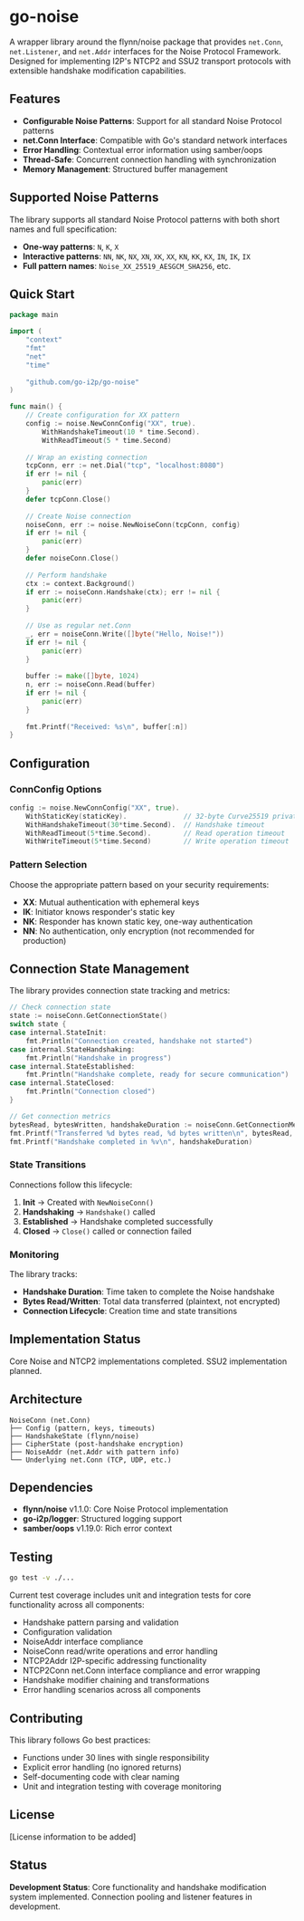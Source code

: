 # go-noise

A wrapper library around the flynn/noise package that provides `net.Conn`, `net.Listener`, and `net.Addr` interfaces for the Noise Protocol Framework. Designed for implementing I2P's NTCP2 and SSU2 transport protocols with extensible handshake modification capabilities.

## Features

- **Configurable Noise Patterns**: Support for all standard Noise Protocol patterns  
- **net.Conn Interface**: Compatible with Go's standard network interfaces  
- **Error Handling**: Contextual error information using samber/oops  
- **Thread-Safe**: Concurrent connection handling with synchronization  
- **Memory Management**: Structured buffer management  

## Supported Noise Patterns

The library supports all standard Noise Protocol patterns with both short names and full specification:

- **One-way patterns**: `N`, `K`, `X`
- **Interactive patterns**: `NN`, `NK`, `NX`, `XN`, `XK`, `XX`, `KN`, `KK`, `KX`, `IN`, `IK`, `IX`
- **Full pattern names**: `Noise_XX_25519_AESGCM_SHA256`, etc.

## Quick Start

```go
package main

import (
    "context"
    "fmt"
    "net"
    "time"
    
    "github.com/go-i2p/go-noise"
)

func main() {
    // Create configuration for XX pattern
    config := noise.NewConnConfig("XX", true).
        WithHandshakeTimeout(10 * time.Second).
        WithReadTimeout(5 * time.Second)
    
    // Wrap an existing connection
    tcpConn, err := net.Dial("tcp", "localhost:8080")
    if err != nil {
        panic(err)
    }
    defer tcpConn.Close()
    
    // Create Noise connection
    noiseConn, err := noise.NewNoiseConn(tcpConn, config)
    if err != nil {
        panic(err)
    }
    defer noiseConn.Close()
    
    // Perform handshake
    ctx := context.Background()
    if err := noiseConn.Handshake(ctx); err != nil {
        panic(err)
    }
    
    // Use as regular net.Conn
    _, err = noiseConn.Write([]byte("Hello, Noise!"))
    if err != nil {
        panic(err)
    }
    
    buffer := make([]byte, 1024)
    n, err := noiseConn.Read(buffer)
    if err != nil {
        panic(err)
    }
    
    fmt.Printf("Received: %s\n", buffer[:n])
}
```

## Configuration

### ConnConfig Options

```go
config := noise.NewConnConfig("XX", true).
    WithStaticKey(staticKey).              // 32-byte Curve25519 private key
    WithHandshakeTimeout(30*time.Second).  // Handshake timeout
    WithReadTimeout(5*time.Second).        // Read operation timeout
    WithWriteTimeout(5*time.Second)        // Write operation timeout
```

### Pattern Selection

Choose the appropriate pattern based on your security requirements:

- **XX**: Mutual authentication with ephemeral keys
- **IK**: Initiator knows responder's static key
- **NK**: Responder has known static key, one-way authentication
- **NN**: No authentication, only encryption (not recommended for production)

## Connection State Management

The library provides connection state tracking and metrics:

```go
// Check connection state
state := noiseConn.GetConnectionState()
switch state {
case internal.StateInit:
    fmt.Println("Connection created, handshake not started")
case internal.StateHandshaking:
    fmt.Println("Handshake in progress")
case internal.StateEstablished:
    fmt.Println("Handshake complete, ready for secure communication")
case internal.StateClosed:
    fmt.Println("Connection closed")
}

// Get connection metrics
bytesRead, bytesWritten, handshakeDuration := noiseConn.GetConnectionMetrics()
fmt.Printf("Transferred %d bytes read, %d bytes written\n", bytesRead, bytesWritten)
fmt.Printf("Handshake completed in %v\n", handshakeDuration)
```

### State Transitions

Connections follow this lifecycle:
1. **Init** → Created with `NewNoiseConn()`
2. **Handshaking** → `Handshake()` called
3. **Established** → Handshake completed successfully
4. **Closed** → `Close()` called or connection failed

### Monitoring

The library tracks:
- **Handshake Duration**: Time taken to complete the Noise handshake
- **Bytes Read/Written**: Total data transferred (plaintext, not encrypted)
- **Connection Lifecycle**: Creation time and state transitions

## Implementation Status

Core Noise and NTCP2 implementations completed. SSU2 implementation planned.

## Architecture

```
NoiseConn (net.Conn)
├── Config (pattern, keys, timeouts)
├── HandshakeState (flynn/noise)
├── CipherState (post-handshake encryption)
├── NoiseAddr (net.Addr with pattern info)
└── Underlying net.Conn (TCP, UDP, etc.)
```

## Dependencies

- **flynn/noise** v1.1.0: Core Noise Protocol implementation
- **go-i2p/logger**: Structured logging support
- **samber/oops** v1.19.0: Rich error context

## Testing

```bash
go test -v ./...
```

Current test coverage includes unit and integration tests for core functionality across all components:
- Handshake pattern parsing and validation
- Configuration validation  
- NoiseAddr interface compliance
- NoiseConn read/write operations and error handling
- NTCP2Addr I2P-specific addressing functionality
- NTCP2Conn net.Conn interface compliance and error wrapping
- Handshake modifier chaining and transformations
- Error handling scenarios across all components

## Contributing

This library follows Go best practices:

- Functions under 30 lines with single responsibility
- Explicit error handling (no ignored returns)
- Self-documenting code with clear naming
- Unit and integration testing with coverage monitoring

## License

[License information to be added]

## Status

**Development Status**: Core functionality and handshake modification system implemented. Connection pooling and listener features in development.
